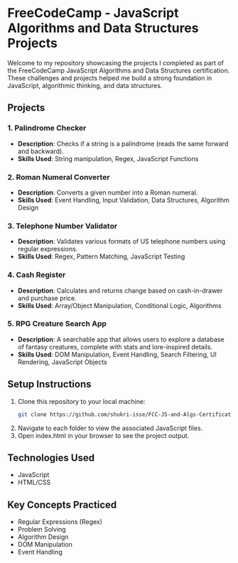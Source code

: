 # FreeCodeCamp - JavaScript Algorithms and Data Structures Projects

Welcome to my repository showcasing the projects I completed as part of the FreeCodeCamp JavaScript Algorithms and Data Structures certification. These challenges and projects helped me build a strong foundation in JavaScript, algorithmic thinking, and data structures.

## Projects

### 1. **Palindrome Checker**
   - **Description**: Checks if a string is a palindrome (reads the same forward and backward).
   - **Skills Used**: String manipulation, Regex, JavaScript Functions

### 2. **Roman Numeral Converter**
   - **Description**: Converts a given number into a Roman numeral.
   - **Skills Used**: Event Handling, Input Validation, Data Structures, Algorithm Design

### 3. **Telephone Number Validator**
   - **Description**: Validates various formats of US telephone numbers using regular expressions.
   - **Skills Used**: Regex, Pattern Matching, JavaScript Testing

### 4. **Cash Register**
   - **Description**: Calculates and returns change based on cash-in-drawer and purchase price.
   - **Skills Used**: Array/Object Manipulation, Conditional Logic, Algorithms

### 5. **RPG Creature Search App**
   - **Description**: A searchable app that allows users to explore a database of fantasy creatures, complete with stats and lore-inspired details.
   - **Skills Used**: DOM Manipulation, Event Handling, Search Filtering, UI Rendering, JavaScript Objects


## Setup Instructions

1. Clone this repository to your local machine:
   ```bash
   git clone https://github.com/shukri-isse/FCC-JS-and-Algs-Certification
2. Navigate to each folder to view the associated JavaScript files.
3. Open index.html in your browser to see the project output.

## Technologies Used
- JavaScript
- HTML/CSS

## Key Concepts Practiced
- Regular Expressions (Regex)
- Problem Solving
- Algorithm Design
- DOM Manipulation
- Event Handling